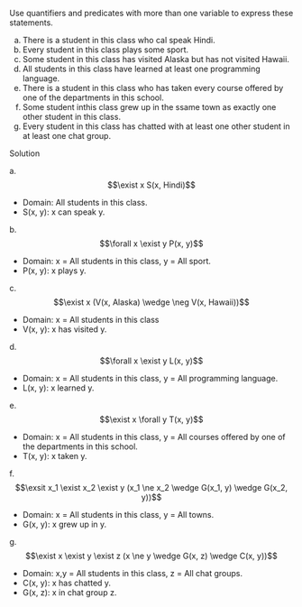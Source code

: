 Use quantifiers and predicates with more than one variable to express these statements.

1. There is a student in this class who cal speak Hindi.
2. Every student in this class plays some sport.
3. Some student in this class has visited Alaska but has not visited Hawaii.
4. All students in this class have learned at least one programming language.
5. There is a student in this class who has taken every course offered by one of the departments in this school.
6. Some student inthis class grew up in the ssame town as exactly one other student in this class.
7. Every student in this class has chatted with at least one other student in at least one chat group.

Solution

a. $$\exist x S(x, Hindi)$$

+ Domain: All students in this class.
+ S(x, y): x can speak y.

b. $$\forall x \exist y P(x, y)$$

+ Domain: x = All students in this class, y = All sport.
+ P(x, y): x plays y.

c. $$\exist x (V(x, Alaska) \wedge \neg V(x, Hawaii))$$

+ Domain: x = All students in this class
+ V(x, y): x has visited y.

d. $$\forall x \exist y L(x, y)$$

+ Domain: x = All students in this class, y = All programming language.
+ L(x, y): x learned y.

e. $$\exist x \forall y T(x, y)$$

+ Domain: x = All students in this class, y = All courses offered by one of the departments in this school.
+ T(x, y): x taken y.

f. $$\exsit x_1 \exist x_2 \exist y (x_1 \ne x_2 \wedge G(x_1, y) \wedge G(x_2, y))$$

+ Domain: x = All students in this class, y = All towns.
+ G(x, y): x grew up in y.

g. $$\exist x \exist y \exist z (x \ne y \wedge G(x, z) \wedge C(x, y))$$

+ Domain: x,y = All students in this class, z = All chat groups.
+ C(x, y): x has chatted y.
+ G(x, z): x in chat group z.

<style type="text/css">
    ol { list-style-type: lower-alpha; }
</style>